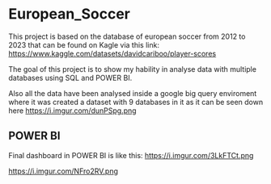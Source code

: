 # European_Soccer

This project is based on the database of european soccer from 2012 to 2023 that can be found on Kagle via this link: https://www.kaggle.com/datasets/davidcariboo/player-scores

The goal of this project is to show my hability in analyse data with multiple databases using SQL and POWER BI.

Also all the data have been analysed inside a google big query enviroment where it was created a dataset with 9 databases in it as it can be seen down here
https://i.imgur.com/dunPSpg.png

## POWER BI

Final dashboard in POWER BI is like this:
https://i.imgur.com/3LkFTCt.png

https://i.imgur.com/NFro2RV.png
